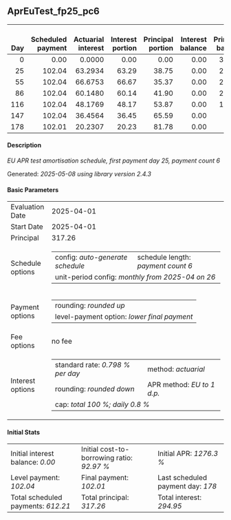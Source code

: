 <h2>AprEuTest_fp25_pc6</h2>
<table>
    <thead style="vertical-align: bottom;">
        <th style="text-align: right;">Day</th>
        <th style="text-align: right;">Scheduled payment</th>
        <th style="text-align: right;">Actuarial interest</th>
        <th style="text-align: right;">Interest portion</th>
        <th style="text-align: right;">Principal portion</th>
        <th style="text-align: right;">Interest balance</th>
        <th style="text-align: right;">Principal balance</th>
        <th style="text-align: right;">Total actuarial interest</th>
        <th style="text-align: right;">Total interest</th>
        <th style="text-align: right;">Total principal</th>
    </thead>
    <tr style="text-align: right;">
        <td class="ci00">0</td>
        <td class="ci01" style="white-space: nowrap;">0.00</td>
        <td class="ci02">0.0000</td>
        <td class="ci03">0.00</td>
        <td class="ci04">0.00</td>
        <td class="ci05">0.00</td>
        <td class="ci06">317.26</td>
        <td class="ci07">0.0000</td>
        <td class="ci08">0.00</td>
        <td class="ci09">0.00</td>
    </tr>
    <tr style="text-align: right;">
        <td class="ci00">25</td>
        <td class="ci01" style="white-space: nowrap;">102.04</td>
        <td class="ci02">63.2934</td>
        <td class="ci03">63.29</td>
        <td class="ci04">38.75</td>
        <td class="ci05">0.00</td>
        <td class="ci06">278.51</td>
        <td class="ci07">63.2934</td>
        <td class="ci08">63.29</td>
        <td class="ci09">38.75</td>
    </tr>
    <tr style="text-align: right;">
        <td class="ci00">55</td>
        <td class="ci01" style="white-space: nowrap;">102.04</td>
        <td class="ci02">66.6753</td>
        <td class="ci03">66.67</td>
        <td class="ci04">35.37</td>
        <td class="ci05">0.00</td>
        <td class="ci06">243.14</td>
        <td class="ci07">129.9687</td>
        <td class="ci08">129.96</td>
        <td class="ci09">74.12</td>
    </tr>
    <tr style="text-align: right;">
        <td class="ci00">86</td>
        <td class="ci01" style="white-space: nowrap;">102.04</td>
        <td class="ci02">60.1480</td>
        <td class="ci03">60.14</td>
        <td class="ci04">41.90</td>
        <td class="ci05">0.00</td>
        <td class="ci06">201.24</td>
        <td class="ci07">190.1166</td>
        <td class="ci08">190.10</td>
        <td class="ci09">116.02</td>
    </tr>
    <tr style="text-align: right;">
        <td class="ci00">116</td>
        <td class="ci01" style="white-space: nowrap;">102.04</td>
        <td class="ci02">48.1769</td>
        <td class="ci03">48.17</td>
        <td class="ci04">53.87</td>
        <td class="ci05">0.00</td>
        <td class="ci06">147.37</td>
        <td class="ci07">238.2935</td>
        <td class="ci08">238.27</td>
        <td class="ci09">169.89</td>
    </tr>
    <tr style="text-align: right;">
        <td class="ci00">147</td>
        <td class="ci01" style="white-space: nowrap;">102.04</td>
        <td class="ci02">36.4564</td>
        <td class="ci03">36.45</td>
        <td class="ci04">65.59</td>
        <td class="ci05">0.00</td>
        <td class="ci06">81.78</td>
        <td class="ci07">274.7499</td>
        <td class="ci08">274.72</td>
        <td class="ci09">235.48</td>
    </tr>
    <tr style="text-align: right;">
        <td class="ci00">178</td>
        <td class="ci01" style="white-space: nowrap;">102.01</td>
        <td class="ci02">20.2307</td>
        <td class="ci03">20.23</td>
        <td class="ci04">81.78</td>
        <td class="ci05">0.00</td>
        <td class="ci06">0.00</td>
        <td class="ci07">294.9806</td>
        <td class="ci08">294.95</td>
        <td class="ci09">317.26</td>
    </tr>
</table>
<h4>Description</h4>
<p><i>EU APR test amortisation schedule, first payment day 25, payment count 6</i></p>
<p>Generated: <i>2025-05-08 using library version 2.4.3</i></p>
<h4>Basic Parameters</h4>
<table>
    <tr>
        <td>Evaluation Date</td>
        <td>2025-04-01</td>
    </tr>
    <tr>
        <td>Start Date</td>
        <td>2025-04-01</td>
    </tr>
    <tr>
        <td>Principal</td>
        <td>317.26</td>
    </tr>
    <tr>
        <td>Schedule options</td>
        <td>
            <table>
                <tr>
                    <td>config: <i>auto-generate schedule</i></td>
                    <td>schedule length: <i><i>payment count</i> 6</i></td>
                </tr>
                <tr>
                    <td colspan="2" style="white-space: nowrap;">unit-period config: <i>monthly from 2025-04 on 26</i></td>
                </tr>
            </table>
        </td>
    </tr>
    <tr>
        <td>Payment options</td>
        <td>
            <table>
                <tr>
                    <td>rounding: <i>rounded up</i></td>
                </tr>
                <tr>
                    <td>level-payment option: <i>lower&nbsp;final&nbsp;payment</i></td>
                </tr>
            </table>
        </td>
    </tr>
    <tr>
        <td>Fee options</td>
        <td>no fee
        </td>
    </tr>
    <tr>
        <td>Interest options</td>
        <td>
            <table>
                <tr>
                    <td>standard rate: <i>0.798 % per day</i></td>
                    <td>method: <i>actuarial</i></td>
                </tr>
                <tr>
                    <td>rounding: <i>rounded down</i></td>
                    <td>APR method: <i>EU to 1 d.p.</i></td>
                </tr>
                <tr>
                    <td colspan="2">cap: <i>total 100 %; daily 0.8 %</td>
                </tr>
            </table>
        </td>
    </tr>
</table>
<h4>Initial Stats</h4>
<table>
    <tr>
        <td>Initial interest balance: <i>0.00</i></td>
        <td>Initial cost-to-borrowing ratio: <i>92.97 %</i></td>
        <td>Initial APR: <i>1276.3 %</i></td>
    </tr>
    <tr>
        <td>Level payment: <i>102.04</i></td>
        <td>Final payment: <i>102.01</i></td>
        <td>Last scheduled payment day: <i>178</i></td>
    </tr>
    <tr>
        <td>Total scheduled payments: <i>612.21</i></td>
        <td>Total principal: <i>317.26</i></td>
        <td>Total interest: <i>294.95</i></td>
    </tr>
</table>